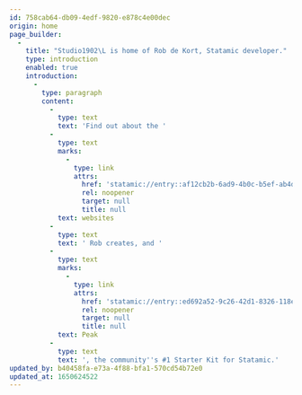 ```yaml
---
id: 758cab64-db09-4edf-9820-e878c4e00dec
origin: home
page_builder:
  -
    title: "Studio1902\L is home of Rob de Kort, Statamic developer."
    type: introduction
    enabled: true
    introduction:
      -
        type: paragraph
        content:
          -
            type: text
            text: 'Find out about the '
          -
            type: text
            marks:
              -
                type: link
                attrs:
                  href: 'statamic://entry::af12cb2b-6ad9-4b0c-b5ef-ab4d336a7bf5'
                  rel: noopener
                  target: null
                  title: null
            text: websites
          -
            type: text
            text: ' Rob creates, and '
          -
            type: text
            marks:
              -
                type: link
                attrs:
                  href: 'statamic://entry::ed692a52-9c26-42d1-8326-118e4cdf2458'
                  rel: noopener
                  target: null
                  title: null
            text: Peak
          -
            type: text
            text: ', the community''s #1 Starter Kit for Statamic.'
updated_by: b40458fa-e73a-4f88-bfa1-570cd54b72e0
updated_at: 1650624522
---
```

